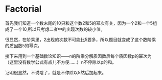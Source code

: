 # Factorial

首先我们知道一个数末尾的10只和这个数2和5的幂次有关，因为一个2和一个5组成了一个10,所以只考虑二者中的出现次数的较小值。

很显然，在阶乘里，2出现的次数不可能比5要多，所以题目就变成了这个数阶乘的质因数5的幂次。

接下来用到一个基础数论知识——n的阶乘分解质因数后每个质因数p的幂次为（这里没有数学公式有点儿不方便……）n不停除以p的和。

证明很显然，不说啥了，就是不停除以5然后加起来。
